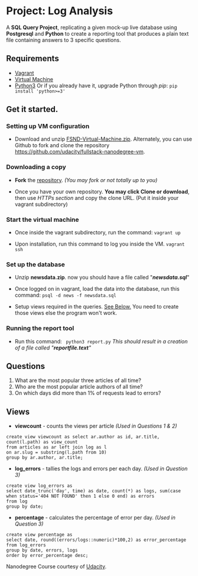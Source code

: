 # Project: Log Analysis

A **SQL Query Project**, replicating a given mock-up live database using **Postgresql** and **Python** to create a reporting tool that produces a plain text file containing answers to 3 specific questions.

## Requirements

* [Vagrant](https://www.vagrantup.com/downloads.html)
* [Virtual Machine](https://www.virtualbox.org/wiki/Downloads)
* [Python3](https://www.python.org/downloads/)
Or if you already have it, upgrade Python through _pip_:
```pip install 'python>=3'```

## Get it started.

### Setting up VM configuration

* Download and unzip [FSND-Virtual-Machine.zip](https://d17h27t6h515a5.cloudfront.net/topher/2017/May/59125904_fsnd-virtual-machine/fsnd-virtual-machine.zip). Alternately, you can use Github to fork and clone the repository https://github.com/udacity/fullstack-nanodegree-vm.

### Downloading a copy
* **Fork** the [repository](https://github.com/russeladrianlopez/internal-reporting-tool). _(You may fork or not totally up to you)_

* Once you have your own repository. **You may click Clone or download**, then use _HTTPs section_ and copy the clone URL. (Put it inside your vagrant subdirectory)

### Start the virtual machine

* Once inside the vagrant subdirectory, run the command:
```vagrant up```

* Upon installation, run this command to log you inside the VM.
```vagrant ssh```

### Set up the database
* Unzip **newsdata.zip**. now you should have a file called "_**newsdata.sql**_"

* Once logged on in vagrant, load the data into the database, run this command:
```psql -d news -f newsdata.sql```

* Setup views required in the queries. [See Below.](#views)
You need to create those views else the program won't work.

### Running the report tool
* Run this command:
``` python3 report.py```
_This should result in a creation of a file called "**reportfile.text**"_

## Questions

1. What are the most popular three articles of all time?
2. Who are the most popular article authors of all time?
3. On which days did more than 1% of requests lead to errors?

## Views
* **viewcount** - counts the views per article _(Used in Questions 1 & 2)_
```
create view viewcount as select ar.author as id, ar.title, count(l.path) as view_count
from articles as ar left join log as l
on ar.slug = substring(l.path from 10)
group by ar.author, ar.title;
```

* **log_errors** - tallies the logs and errors per each day. _(Used in Question 3)_
```
create view log_errors as
select date_trunc('day', time) as date, count(*) as logs, sum(case when status='404 NOT FOUND' then 1 else 0 end) as errors
from log
group by date;
```



* **percentage** - calculates the percentage of error per day. _(Used in Question 3)_
```
create view percentage as
select date, round((errors/logs::numeric)*100,2) as error_percentage
from log_errors
group by date, errors, logs
order by error_percentage desc;
```

Nanodegree Course courtesy of [Udacity](https://www.udacity.com/).
